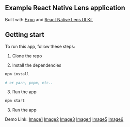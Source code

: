 ## Example React Native Lens application

Built with [Expo](https://expo.dev/) and [React Native Lens UI Kit](https://github.com/lens-protocol/react-native-lens-ui-kit)

## Getting start

To run this app, follow these steps:

1. Clone the repo


2. Install the dependencies

```sh
npm install

# or yarn, pnpm, etc..
```

3. Run the app

```sh
npm start
```
3. Run the app

Demo Link: [Image1](https://drive.google.com/file/d/1OuL955zoohczv2rlnyHQABTuz5w-mMgt/view?usp=sharing)
          [Image2](https://drive.google.com/file/d/1zXOdqAfidbh4J_8AqZhTn7nVPJDeaGJU/view?usp=sharing)
          [Image3](https://drive.google.com/file/d/1vmm7vWy4vp4K9ASxRpUifp7MAjyK5lIX/view?usp=sharing)
          [Image4](https://drive.google.com/file/d/1vmm7vWy4vp4K9ASxRpUifp7MAjyK5lIX/view?usp=sharing)
          [Image5](https://drive.google.com/file/d/1YSHQ-EOjgtpG4xmpjtmWzhmJkohrGXLf/view?usp=sharing)
          [Image6](https://drive.google.com/file/d/1mIOer7qTYkBDlv5yWYWvD-zBKkKVWXpM/view?usp=sharing)
